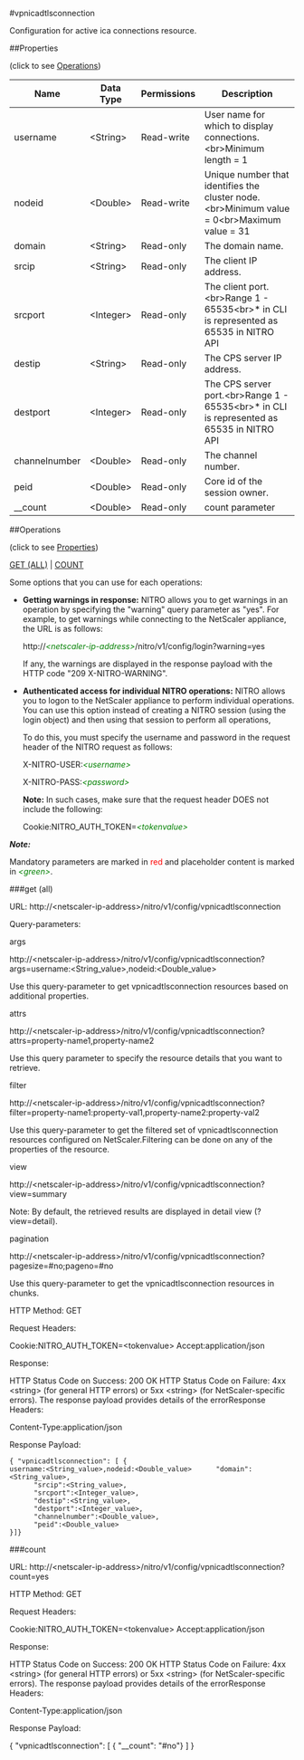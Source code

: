 #vpnicadtlsconnection

Configuration for active ica connections resource.


##Properties 
<span>(click to see [Operations](#operations))</span>


<table><thead><tr><th>Name</th><th> Data Type</th><th> Permissions</th><th>Description</th></tr></thead><tbody><tr><td>username</td><td>&lt;String></td><td>Read-write</td><td>User name for which to display connections.&lt;br>Minimum length = 1</td><tr><tr><td>nodeid</td><td>&lt;Double></td><td>Read-write</td><td>Unique number that identifies the cluster node.&lt;br>Minimum value = 0&lt;br>Maximum value = 31</td><tr><tr><td>domain</td><td>&lt;String></td><td>Read-only</td><td>The domain name.</td><tr><tr><td>srcip</td><td>&lt;String></td><td>Read-only</td><td>The client IP address.</td><tr><tr><td>srcport</td><td>&lt;Integer></td><td>Read-only</td><td>The client port.&lt;br>Range 1 - 65535&lt;br>* in CLI is represented as 65535 in NITRO API</td><tr><tr><td>destip</td><td>&lt;String></td><td>Read-only</td><td>The CPS server IP address.</td><tr><tr><td>destport</td><td>&lt;Integer></td><td>Read-only</td><td>The CPS server port.&lt;br>Range 1 - 65535&lt;br>* in CLI is represented as 65535 in NITRO API</td><tr><tr><td>channelnumber</td><td>&lt;Double></td><td>Read-only</td><td>The channel number.</td><tr><tr><td>peid</td><td>&lt;Double></td><td>Read-only</td><td>Core id of the session owner.</td><tr><tr><td>__count</td><td>&lt;Double></td><td>Read-only</td><td>count parameter</td><tr></tbody></table>
##Operations 
<span>(click to see [Properties](#properties))</span>


[GET (ALL)](#get-(all)) | [COUNT](#count)


Some options that you can use for each operations:
<ul><li><p><b>Getting warnings in response:</b> NITRO allows you to get warnings in an operation by specifying the "warning" query parameter as "yes". For example, to get warnings while connecting to the NetScaler appliance, the URL is as follows:</p><p>http://<span style="color:green;font-style:italic;">&lt;netscaler-ip-address&gt;</span>/nitro/v1/config/login?warning=yes</p><p>If any, the warnings are displayed in the response payload with the HTTP code "209 X-NITRO-WARNING".</p></li><li><p><b>Authenticated access for individual NITRO operations:</b> NITRO allows you to logon to the NetScaler appliance to perform individual operations. You can use this option instead of creating a NITRO session (using the login object) and then using that session to perform all operations,</p><p>To do this, you must specify the username and password in the request header of the NITRO request as follows:</p><p>X-NITRO-USER:<span style="color:green;font-style:italic;">&lt;username&gt;</span></p><p>X-NITRO-PASS:<span style="color:green;font-style:italic;">&lt;password&gt;</span></p><p><b>Note:</b> In such cases, make sure that the request header DOES not include the following:</p><p>Cookie:NITRO_AUTH_TOKEN=<span style="color:green;font-style:italic;">&lt;tokenvalue&gt;</span></p></li></ul>



***Note:*** 
Mandatory parameters are marked in <span style="color:#FF0000;">red</span> and placeholder content is marked in <span style="color:green;font-style:italic">&lt;green&gt;</span>.

###get (all)



URL: http://&lt;netscaler-ip-address&gt;/nitro/v1/config/vpnicadtlsconnection
Query-parameters:
args
http://&lt;netscaler-ip-address&gt;/nitro/v1/config/vpnicadtlsconnection?args=username:&lt;String_value&gt;,nodeid:&lt;Double_value&gt;
Use this query-parameter to get vpnicadtlsconnection resources based on additional properties.


attrs
http://&lt;netscaler-ip-address&gt;/nitro/v1/config/vpnicadtlsconnection?attrs=property-name1,property-name2
Use this query parameter to specify the resource details that you want to retrieve.


filter
http://&lt;netscaler-ip-address&gt;/nitro/v1/config/vpnicadtlsconnection?filter=property-name1:property-val1,property-name2:property-val2
Use this query-parameter to get the filtered set of vpnicadtlsconnection resources configured on NetScaler.Filtering can be done on any of the properties of the resource.


view
http://&lt;netscaler-ip-address&gt;/nitro/v1/config/vpnicadtlsconnection?view=summary
Note: By default, the retrieved results are displayed in detail view (?view=detail).


pagination
http://&lt;netscaler-ip-address&gt;/nitro/v1/config/vpnicadtlsconnection?pagesize=#no;pageno=#no
Use this query-parameter to get the vpnicadtlsconnection resources in chunks.



HTTP Method: GET
Request Headers:

Cookie:NITRO_AUTH_TOKEN=&lt;tokenvalue&gt;Accept:application/json

Response:
HTTP Status Code on Success: 200 OKHTTP Status Code on Failure: 4xx &lt;string&gt; (for general HTTP errors) or 5xx &lt;string&gt; (for NetScaler-specific errors). The response payload provides details of the errorResponse Headers:

Content-Type:application/json

Response Payload: ```{ "vpnicadtlsconnection": [ {username:<String_value>,nodeid:<Double_value>      "domain":<String_value>,      "srcip":<String_value>,      "srcport":<Integer_value>,      "destip":<String_value>,      "destport":<Integer_value>,      "channelnumber":<Double_value>,      "peid":<Double_value>}]}```



###count



URL: http://&lt;netscaler-ip-address&gt;/nitro/v1/config/vpnicadtlsconnection?count=yes
HTTP Method: GET
Request Headers:

Cookie:NITRO_AUTH_TOKEN=&lt;tokenvalue&gt;Accept:application/json

Response:
HTTP Status Code on Success: 200 OKHTTP Status Code on Failure: 4xx &lt;string&gt; (for general HTTP errors) or 5xx &lt;string&gt; (for NetScaler-specific errors). The response payload provides details of the errorResponse Headers:

Content-Type:application/json

Response Payload: 
{ "vpnicadtlsconnection": [ { "__count": "#no"} ] }


